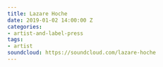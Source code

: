 ```yaml
---
title: Lazare Hoche
date: 2019-01-02 14:00:00 Z
categories:
- artist-and-label-press
tags:
- artist
soundcloud: https://soundcloud.com/lazare-hoche
---
```


